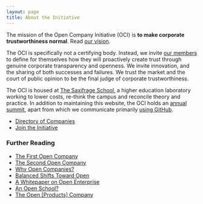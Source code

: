 ```yaml
---
layout: page
title: About the Initiative
---
```


The mission of the Open Company Initiative (OCI) is **to make corporate
trustworthiness normal**. Read [our vision](/vision/).

The OCI is specifically not a certifying body. Instead, we invite [our
members](/directory/) to define for themselves how they will proactively create
trust through genuine corporate transparency and openness. We invite
innovation, and the sharing of both successes and failures. We trust the market
and the court of public opinion to be the final judge of corporate
trustworthiness.

The OCI is housed at [The Saxifrage School](http://www.saxifrageschool.org/), a
higher education laboratory working to lower costs, re-think the campus and
reconcile theory and practice. In addition to maintaining this website, the OCI
holds an [annual
summit](https://github.com/opencompany/opencompany.github.io/issues/5), apart
from which we communicate primarily [using
GitHub](https://github.com/opencompany/opencompany.github.io/issues).

<div class="next-steps nav">
    <ul>
        <li><a href="/directory/">Directory of Companies</a></li>
        <li><a href="/join/">Join the Initiative</a></li>
    </ul>
</div>

### Further Reading

  - <a href="http://blog.gittip.com/post/26350459746/the-first-open-company">The First Open Company</a>
  - <a href="https://medium.com/building-gittip/4cbab7ca1a47">The Second Open Company</a>
  - <a href="https://medium.com/p/fdb74d1b4f0f/">Why Open Companies?</a>
  - <a href="https://www.balancedpayments.com/open">Balanced Shifts Toward Open</a>
  - <a href="/resources/whitepaper.pdf">A Whitepaper on Open Enterprise</a>
  - <a href="https://medium.com/the-saxifrage-school/1cc89b9de873">An Open School?</a>
  - <a href="http://theopencompany.net/pages/about-us">The Open [Products] Company</a>
